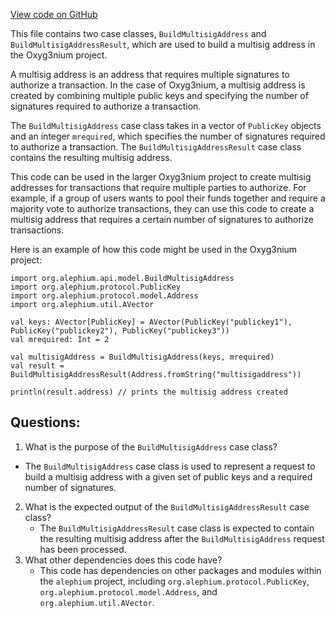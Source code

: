 [View code on GitHub](https://github.com/alephium/alephium/api/src/main/scala/org/alephium/api/model/BuildMultisigAddress.scala)

This file contains two case classes, `BuildMultisigAddress` and `BuildMultisigAddressResult`, which are used to build a multisig address in the Oxyg3nium project. 

A multisig address is an address that requires multiple signatures to authorize a transaction. In the case of Oxyg3nium, a multisig address is created by combining multiple public keys and specifying the number of signatures required to authorize a transaction. 

The `BuildMultisigAddress` case class takes in a vector of `PublicKey` objects and an integer `mrequired`, which specifies the number of signatures required to authorize a transaction. The `BuildMultisigAddressResult` case class contains the resulting multisig address.

This code can be used in the larger Oxyg3nium project to create multisig addresses for transactions that require multiple parties to authorize. For example, if a group of users wants to pool their funds together and require a majority vote to authorize transactions, they can use this code to create a multisig address that requires a certain number of signatures to authorize transactions. 

Here is an example of how this code might be used in the Oxyg3nium project:

```
import org.alephium.api.model.BuildMultisigAddress
import org.alephium.protocol.PublicKey
import org.alephium.protocol.model.Address
import org.alephium.util.AVector

val keys: AVector[PublicKey] = AVector(PublicKey("publickey1"), PublicKey("publickey2"), PublicKey("publickey3"))
val mrequired: Int = 2

val multisigAddress = BuildMultisigAddress(keys, mrequired)
val result = BuildMultisigAddressResult(Address.fromString("multisigaddress"))

println(result.address) // prints the multisig address created
```
## Questions: 
 1. What is the purpose of the `BuildMultisigAddress` case class?
   - The `BuildMultisigAddress` case class is used to represent a request to build a multisig address with a given set of public keys and a required number of signatures.
2. What is the expected output of the `BuildMultisigAddressResult` case class?
   - The `BuildMultisigAddressResult` case class is expected to contain the resulting multisig address after the `BuildMultisigAddress` request has been processed.
3. What other dependencies does this code have?
   - This code has dependencies on other packages and modules within the `alephium` project, including `org.alephium.protocol.PublicKey`, `org.alephium.protocol.model.Address`, and `org.alephium.util.AVector`.
